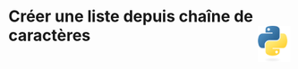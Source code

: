 # **Créer une liste depuis chaîne de caractères**<a href="../../../"><img align="right" src="../../../assets/Python-logo-notext.svg" alt="Python" height="64px"></a>
